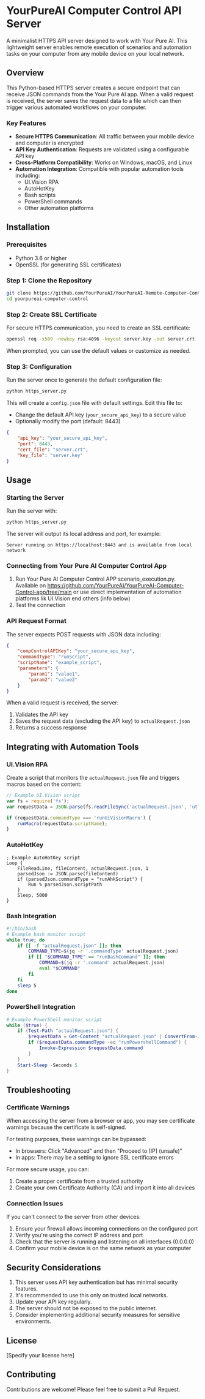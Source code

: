 # YourPureAI Computer Control API Server

A minimalist HTTPS API server designed to work with Your Pure AI. This lightweight server enables remote execution of scenarios and automation tasks on your computer from any mobile device on your local network.

## Overview

This Python-based HTTPS server creates a secure endpoint that can receive JSON commands from the Your Pure AI app. When a valid request is received, the server saves the request data to a file which can then trigger various automated workflows on your computer.

### Key Features

- **Secure HTTPS Communication**: All traffic between your mobile device and computer is encrypted
- **API Key Authentication**: Requests are validated using a configurable API key
- **Cross-Platform Compatibility**: Works on Windows, macOS, and Linux
- **Automation Integration**: Compatible with popular automation tools including:
  - UI.Vision RPA
  - AutoHotKey
  - Bash scripts
  - PowerShell commands
  - Other automation platforms

## Installation

### Prerequisites

- Python 3.6 or higher
- OpenSSL (for generating SSL certificates)

### Step 1: Clone the Repository

```bash
git clone https://github.com/YourPureAI/YourPureAI-Remote-Computer-Control.git
cd yourpureai-computer-control
```

### Step 2: Create SSL Certificate

For secure HTTPS communication, you need to create an SSL certificate:

```bash
openssl req -x509 -newkey rsa:4096 -keyout server.key -out server.crt -days 365 -nodes
```

When prompted, you can use the default values or customize as needed.

### Step 3: Configuration

Run the server once to generate the default configuration file:

```bash
python https_server.py
```

This will create a `config.json` file with default settings. Edit this file to:
- Change the default API key (`your_secure_api_key`) to a secure value
- Optionally modify the port (default: 8443)

```json
{
    "api_key": "your_secure_api_key",
    "port": 8443,
    "cert_file": "server.crt", 
    "key_file": "server.key"
}
```

## Usage

### Starting the Server

Run the server with:

```bash
python https_server.py
```

The server will output its local address and port, for example:
```
Server running on https://localhost:8443 and is available from local network
```

### Connecting from Your Pure AI Computer Control App

1. Run Your Pure AI Computer Control APP scenario_execution.py. Available on https://github.com/YourPureAI/YourPureAI-Computer-Control-app/tree/main or use direct implementation of automation platforms lik UI.Vision end others (info below)
2. Test the connection

### API Request Format

The server expects POST requests with JSON data including:

```json
{
    "compControlAPIKey": "your_secure_api_key",
    "commandType": "runScript",
    "scriptName": "example_script",
    "parameters": {
        "param1": "value1",
        "param2": "value2"
    }
}
```

When a valid request is received, the server:
1. Validates the API key
2. Saves the request data (excluding the API key) to `actualRequest.json`
3. Returns a success response

## Integrating with Automation Tools

### UI.Vision RPA

Create a script that monitors the `actualRequest.json` file and triggers macros based on the content:

```javascript
// Example UI.Vision script
var fs = require('fs');
var requestData = JSON.parse(fs.readFileSync('actualRequest.json', 'utf8'));

if (requestData.commandType === 'runUiVisionMacro') {
    runMacro(requestData.scriptName);
}
```

### AutoHotKey

```autohotkey
; Example AutoHotKey script
Loop {
    FileReadLine, fileContent, actualRequest.json, 1
    parsedJson := JSON.parse(fileContent)
    if (parsedJson.commandType = "runAhkScript") {
        Run % parsedJson.scriptPath
    }
    Sleep, 5000
}
```

### Bash Integration

```bash
#!/bin/bash
# Example bash monitor script
while true; do
    if [[ -f "actualRequest.json" ]]; then
        COMMAND_TYPE=$(jq -r '.commandType' actualRequest.json)
        if [[ "$COMMAND_TYPE" == "runBashCommand" ]]; then
            COMMAND=$(jq -r '.command' actualRequest.json)
            eval "$COMMAND"
        fi
    fi
    sleep 5
done
```

### PowerShell Integration

```powershell
# Example PowerShell monitor script
while ($true) {
    if (Test-Path "actualRequest.json") {
        $requestData = Get-Content "actualRequest.json" | ConvertFrom-Json
        if ($requestData.commandType -eq "runPowershellCommand") {
            Invoke-Expression $requestData.command
        }
    }
    Start-Sleep -Seconds 5
}
```

## Troubleshooting

### Certificate Warnings

When accessing the server from a browser or app, you may see certificate warnings because the certificate is self-signed. 

For testing purposes, these warnings can be bypassed:
- In browsers: Click "Advanced" and then "Proceed to [IP] (unsafe)"
- In apps: There may be a setting to ignore SSL certificate errors

For more secure usage, you can:
1. Create a proper certificate from a trusted authority
2. Create your own Certificate Authority (CA) and import it into all devices

### Connection Issues

If you can't connect to the server from other devices:

1. Ensure your firewall allows incoming connections on the configured port
2. Verify you're using the correct IP address and port
3. Check that the server is running and listening on all interfaces (0.0.0.0)
4. Confirm your mobile device is on the same network as your computer

## Security Considerations

1. This server uses API key authentication but has minimal security features.
2. It's recommended to use this only on trusted local networks.
3. Update your API key regularly.
4. The server should not be exposed to the public internet.
5. Consider implementing additional security measures for sensitive environments.

## License

[Specify your license here]

## Contributing

Contributions are welcome! Please feel free to submit a Pull Request.
